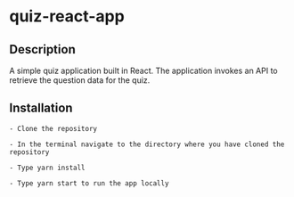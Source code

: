 # quiz-react-app

## Description 
A simple quiz application built in React.  The application invokes an API to retrieve the question data for the quiz.  

## Installation 
    - Clone the repository

    - In the terminal navigate to the directory where you have cloned the repository

    - Type yarn install

    - Type yarn start to run the app locally